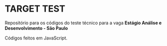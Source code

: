# TARGET TEST

Repositório para os códigos do teste técnico para a vaga **Estágio Análise e Desenvolvimento - São Paulo**

Códigos feitos em JavaScript.

